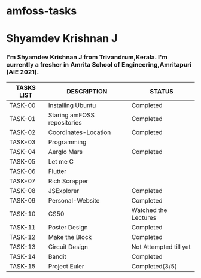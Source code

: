 # amfoss-tasks

# Shyamdev Krishnan J 

### I'm Shyamdev Krishnan J from Trivandrum,Kerala. I'm currently a fresher in Amrita School of Engineering,Amritapuri (AIE 2021).

| TASKS LIST |     DESCRIPTION     |     STATUS     |
| ---------- |     -----------     |     ------     |
| TASK-00    | Installing Ubuntu   | Completed      |
| TASK-01    | Staring amFOSS repositories | Completed |
| TASK-02 | Coordinates-Location   | Completed      |
| TASK-03 | Programming            |                |
| TASK-04 | Aerglo Mars            | Completed      |
| TASK-05 | Let me C               |                |
| TASK-06 | Flutter                |                |
| TASK-07 | Rich Scrapper          |                |
| TASK-08 | JSExplorer             | Completed      |
| TASK-09 | Personal-Website       | Completed      |
| TASK-10 | CS50                   | Watched the Lectures |
| TASK-11 | Poster Design          | Completed      |
| TASK-12 | Make the Block         | Completed      |
| TASK-13 | Circuit Design         | Not Attempted till yet  |
| TASK-14 | Bandit                 | Completed      |
| TASK-15 | Project Euler          | Completed(3/5)               |
